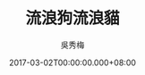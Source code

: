 ---
issue: 213
title: 流浪狗流浪貓
author: 吳秀梅
language: 南四縣
date: 2017-03-02T00:00:00.000+08:00
topic: 抒懷
difficulty: 2
wikidata: Q98096075
wikidata_link: https://www.wikidata.org/wiki/Q98096075
---
